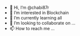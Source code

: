 - 👋 Hi, I’m @chabi87r
- 👀 I’m interested in Blockchain
- 🌱 I’m currently learning all
- 💞️ I’m looking to collaborate on ...
- 📫 How to reach me ...

<!---
chabi87r/chabi87r is a ✨ special ✨ repository because its `README.md` (this file) appears on your GitHub profile.
You can click the Preview link to take a look at your changes.
--->
